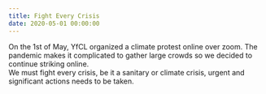 ```yaml
---
title: Fight Every Crisis
date: 2020-05-01 00:00:00
---
```


On the 1st of May, YfCL organized a climate protest online over zoom. The pandemic makes it complicated to gather large crowds so we decided to continue striking online.
<br>
We must fight every crisis, be it a sanitary or climate crisis, urgent and significant actions needs to be taken.
